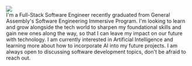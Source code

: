 
<img src='https://i.imgur.com/Vt2SkFv.jpg' />
<br/>
I'm a Full-Stack Software Engineer recently graduated from General Assembly's Software Engineering Immersive Program. I'm looking to learn and grow alongside the tech world to sharpen my foundational skills and gain new ones along the way, so that I can leave my impact on our future with technology. I am currently interested in Artificial Intelligence and learning more about how to incorporate AI into my future projects. I am always open to discussing software development topics, don't be afraid to reach out. 
